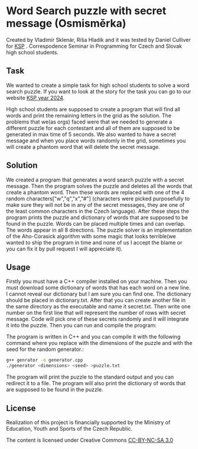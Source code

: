 # Word Search puzzle with secret message (Osmisměrka)

Created by Vladimír Sklenár, Ríša Hladík and it was tested by Daniel Culliver for [KSP](https://ksp.mff.cuni.cz/) .
Correspodence Seminar in Programming for Czech and Slovak high school students.

## Task

We wanted to create a simple task for high school students to solve a word search puzzle. If you want to look at
the story for the task you can go to our website [KSP year 2024](https://ksp.mff.cuni.cz/z/ulohy/37/zadani3.html#task-37-Z3-3).

High school students are supposed to create a program that will find all words and print the remaining letters in the grid
as the solution. The problems that we(as orgs) faced were that we needed to generate a different puzzle for each contestant
and all of them are supposed to be generated in max time of 5 seconds. We also wanted to have a secret message
and when you place words randomly in the grid, sometimes you will create a phantom word that will delete the secret message.

## Solution

We created a program that generates a word search puzzle with a secret message. Then the program solves the puzzle
and deletes all the words that create a phantom word. Then these words are replaced with one of the 4 random characters["w","q","x","#"]
(characters were picked purposefully to make sure they will not be in any of the secret messages, they are one of the least common characters in the Czech language).
After these steps the program prints the puzzle and dictionary of words that are supposed to be found in the puzzle. Words can be placed multiple times and can
overlap. The words appear in all 8 directions. The puzzle solver is an implementation of the Aho-Corasick algorithm with some magic that
looks terrible(we wanted to ship the program in time and none of us I accept the blame or you can fix it by pull request I will appreciate it).

## Usage

Firstly you must have a C++ compiler installed on your machine. Then you must
download some dictionary of words that has each word on a new line. I cannot reveal our dictionary
but I am sure you can find one. The dictionary should be placed in dictionary.txt. After that you can create another file in the same directory as the executable
and name it secret.txt. Then write one number on the first line that will represent the number of rows with secret message.
Code will pick one of these secrets randomly and it will integrate it into the puzzle. Then you can run and compile the program:

The program is written in C++ and you can compile it with the following command where you 
replace <dimensions> with the dimensions of the puzzle and <seed> with the seed for the random generator.:

```bash
g++ genrator -o generator.cpp 
./generator <dimensions> <seed> >puzzle.txt
```

The program will print the puzzle to the standard output and you can redirect it to a file.
The program will also print the dictionary of words that are supposed to be found in the puzzle.

## License

Realization of this project is financially supported by the Ministry of Education, Youth and Sports of the Czech Republic.

The content is licensed under Creative Commons [CC-BY-NC-SA 3.0](https://creativecommons.org/licenses/by-nc-sa/3.0/cz/deed.en)
